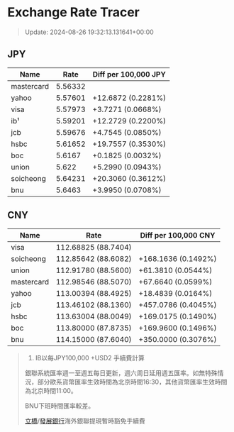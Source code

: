 # Exchange Rate Tracer

> Update: 2024-08-26 19:32:13.131641+00:00

## JPY

| Name       |    Rate | Diff per 100,000 JPY   |
|------------|---------|------------------------|
| mastercard | 5.56332 |                        |
| yahoo      | 5.57601 | +12.6872 (0.2281%)     |
| visa       | 5.57973 | +3.7271 (0.0668%)      |
| ib¹        | 5.59201 | +12.2729 (0.2200%)     |
| jcb        | 5.59676 | +4.7545 (0.0850%)      |
| hsbc       | 5.61652 | +19.7557 (0.3530%)     |
| boc        | 5.6167  | +0.1825 (0.0032%)      |
| union      | 5.622   | +5.2990 (0.0943%)      |
| soicheong  | 5.64231 | +20.3060 (0.3612%)     |
| bnu        | 5.6463  | +3.9950 (0.0708%)      |

## CNY

| Name       | Rate                | Diff per 100,000 CNY   |
|------------|---------------------|------------------------|
| visa       | 112.68825	(88.7404) |                        |
| soicheong  | 112.85642	(88.6082) | +168.1636 (0.1492%)    |
| union      | 112.91780	(88.5600) | +61.3810 (0.0544%)     |
| mastercard | 112.98546	(88.5070) | +67.6640 (0.0599%)     |
| yahoo      | 113.00394	(88.4925) | +18.4839 (0.0164%)     |
| jcb        | 113.46102	(88.1360) | +457.0786 (0.4045%)    |
| hsbc       | 113.63004	(88.0049) | +169.0175 (0.1490%)    |
| boc        | 113.80000	(87.8735) | +169.9600 (0.1496%)    |
| bnu        | 114.15000	(87.6040) | +350.0000 (0.3076%)    |


> 1. IB以每JPY100,000 +USD2 手續費計算
>
> 銀聯系統匯率週一至週五每日更新，週六周日延用週五匯率。如無特殊情況，部分歐系貨幣匯率生效時間為北京時間16:30，其他貨幣匯率生效時間為北京時間11:00。
>
> BNU下班時間匯率較差。
>
> [立橋](https://www.wlbank.com.mo/uploads/ueditor/file/20181211/1544536513900230.pdf)/[發展銀行](https://www.mdb.com.mo/Service_Charges_20230728.pdf)海外銀聯提現暫時豁免手續費

